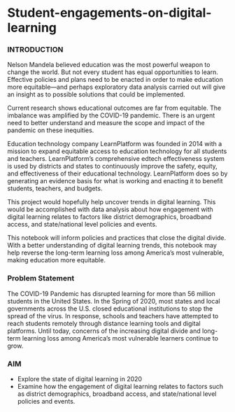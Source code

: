 # Student-engagements-on-digital-learning
### INTRODUCTION

Nelson Mandela believed education was the most powerful weapon to change the world. But not every student has equal opportunities to learn. Effective policies and plans need to be enacted in order to make education more equitable—and perhaps exploratory data analysis carried out will give an insight as to possible solutions that could be implemented.

Current research shows educational outcomes are far from equitable. The imbalance was amplified by the COVID-19 pandemic. There is an urgent need to better understand and measure the scope and impact of the pandemic on these inequities.

Education technology company LearnPlatform was founded in 2014 with a mission to expand equitable access to education technology for all students and teachers. LearnPlatform’s comprehensive edtech effectiveness system is used by districts and states to continuously improve the safety, equity, and effectiveness of their educational technology. LearnPlatform does so by generating an evidence basis for what is working and enacting it to benefit students, teachers, and budgets.

This project would hopefully help uncover trends in digital learning. This would be accomplished with data analysis about how engagement with digital learning relates to factors like district demographics, broadband access, and state/national level policies and events.

This notebook will inform policies and practices that close the digital divide. With a better understanding of digital learning trends, this notebook may help reverse the long-term learning loss among America’s most vulnerable, making education more equitable.

### Problem Statement
The COVID-19 Pandemic has disrupted learning for more than 56 million students in the United States. In the Spring of 2020, most states and local governments across the U.S. closed educational institutions to stop the spread of the virus. In response, schools and teachers have attempted to reach students remotely through distance learning tools and digital platforms. Until today, concerns of the increasing digital divide and long-term learning loss among America’s most vulnerable learners continue to grow.

### AIM
- Explore the state of digital learning in 2020 
- Examine how the engagement of digital learning relates to factors such as district demographics, broadband access, and state/national level policies and events.
